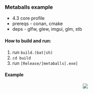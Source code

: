### Metaballs example

* 4.3 core profile
* prereqs - conan, cmake
* deps - glfw, glew, imgui, glm, stb

#### How to build and run:
1. run `build.(bat|sh)` 
2. `cd build`
3. run `[Release/]metaballs[.exe]`

#### Example
<p align="center">
  <img src="https://github.com/ZhekehZ/OpenGlSamples/blob/metaballs/metaballs/examples/metaballs.gif?raw=true">
</p>
